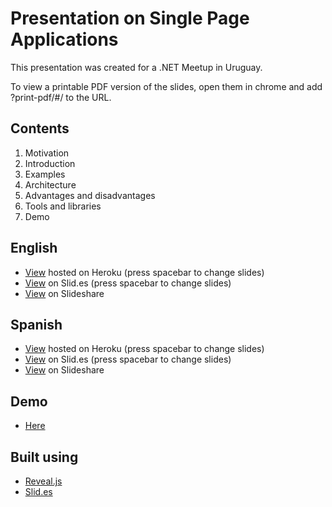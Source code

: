 Presentation on Single Page Applications
================

This presentation was created for a .NET Meetup in Uruguay. 

To view a printable PDF version of the slides, open them in chrome and add ?print-pdf/#/ to the URL.

Contents
---------
 1. Motivation
 2. Introduction
 3. Examples
 4. Architecture
 5. Advantages and disadvantages
 6. Tools and libraries
 7. Demo

English
---------
- [View](spa-presentation.herokuapp.com) hosted on Heroku (press spacebar to change slides)
- [View](http://slid.es/diegocard/single-page-applications-en) on Slid.es (press spacebar to change slides)
- [View](http://www.slideshare.net/dcslides/single-page-applications-english) on Slideshare

Spanish
---------
- [View](http://spa-presentation.herokuapp.com/ES/spa-es.html) hosted on Heroku (press spacebar to change slides)
- [View](https://slid.es/diegocard/single-page-applications) on Slid.es (press spacebar to change slides)
- [View](http://www.slideshare.net/dcslides/spa-25806613) on Slideshare

Demo
---------
- [Here](https://github.com/diegocard/PluralsightSpaJumpStartFinal)

Built using
---------
- [Reveal.js](http://lab.hakim.se/reveal-js/)
- [Slid.es](http://www.slid.es/)

